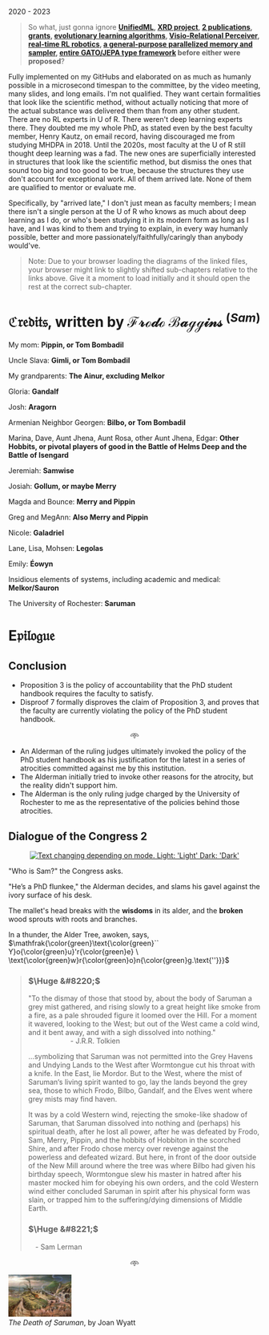 2020 - 2023

> So what, just gonna ignore **[UnifiedML](6-Opposing-Views.md#unifiedml), [XRD project](6-Opposing-Views.md#niaz-abdolrahim), [2 publications](6-Opposing-Views.md#chenliang-xu), [grants](6-Opposing-Views.md#literally-did-the-grants), [evolutionary learning algorithms](6-Opposing-Views.md#chenliang---early-days), [Visio-Relational Perceiver](6-Opposing-Views.md#chenliang---early-days), [real-time RL robotics](6-Opposing-Views.md#real-time-rl-robotics), [a general-purpose parallelized memory and sampler](6-Opposing-Views.md#sampling-without-replacement-in-rl-description), [entire GATO/JEPA type framework](6-Opposing-Views.md#unifiedml) before either were proposed**?

Fully implemented on my GitHubs and elaborated on as much as humanly possible in a microsecond timespan to the committee, by the video meeting, many slides, and long emails. I'm not qualified. They want certain formalities that look like the scientific method, without actually noticing that more of the actual substance was delivered them than from any other student. There are no RL experts in U of R. There weren't deep learning experts there. They doubted me my whole PhD, as stated even by the best faculty member, Henry Kautz, on email record, having discouraged me from studying MHDPA in 2018. Until the 2020s, most faculty at the U of R still thought deep learning was a fad. The new ones are superficially interested in structures that look like the scientific method, but dismiss the ones that sound too big and too good to be true, because the structures they use don't account for exceptional work. All of them arrived late. None of them are qualified to mentor or evaluate me.

Specifically, by "arrived late," I don't just mean as faculty members; I mean there isn't a single person at the U of R who knows as much about deep learning as I do, or who's been studying it in its modern form as long as I have, and I was kind to them and trying to explain, in every way humanly possible, better and more passionately/faithfully/caringly than anybody would've.

> Note: Due to your browser loading the diagrams of the linked files, your browser might link to slightly shifted sub-chapters relative to the links<!--each link--> above. Give it a moment to load initially and it should open the rest at the correct sub-chapter.

# $\mathfrak{Credits,}$ $\text{written by}$ $\mathcal{Frodo  \ Baggins}$ <sup> $(Sam)$ </sup>

My mom: **Pippin, or Tom Bombadil**

Uncle Slava: **Gimli, or Tom Bombadil**

My grandparents: **The Ainur, excluding Melkor**

Gloria: **Gandalf**

Josh: **Aragorn**

Armenian Neighbor Georgen: **Bilbo, or Tom Bombadil**

Marina, Dave, Aunt Jhena, Aunt Rosa, other Aunt Jhena, Edgar: **Other Hobbits, or pivotal players of good in the Battle of Helms Deep and the Battle of Isengard**

Jeremiah: **Samwise**

Josiah: **Gollum, or maybe Merry**

Magda and Bounce: **Merry and Pippin**

Greg and MegAnn: **Also Merry and Pippin**

Nicole: **Galadriel**

Lane, Lisa, Mohsen: **Legolas**

Emily: **Éowyn**

Insidious elements of systems, including academic and medical: **Melkor/Sauron**

The University of Rochester: **Saruman**

# $\mathfrak{\mathrm{E}pilogue}$

## Conclusion

- Proposition 3 is the policy of accountability that the PhD student handbook requires the faculty to satisfy.
- Disproof 7 formally disproves the claim of Proposition 3, and proves that the faculty are currently violating the policy of the PhD student handbook.

<p align='center'>𖥸</p>

- An Alderman of the ruling judges ultimately invoked the policy of the PhD student handbook as his justification for the latest in a series of atrocities committed against me by this institution.
- The Alderman initially tried to invoke other reasons for the atrocity, but the reality didn't support him.
- The Alderman is the only ruling judge charged by the University of Rochester to me as the representative of the policies behind those atrocities.

## $\mathbf{Dialogue \ of \ the \ Congress \ \text{2}}$

<p align="center">
<a href="https://github.com/slerman12/BrokenWisdoms/assets/9126603/91d5132a-117c-41a2-9d87-264375521cba">
<picture>
  <source width="18%" media="(prefers-color-scheme: dark)" srcset="https://github.com/slerman12/BrokenWisdoms/assets/9126603/91d5132a-117c-41a2-9d87-264375521cba">
  <img width="18%" alt="Text changing depending on mode. Light: 'Light' Dark: 'Dark'" src="https://github.com/slerman12/BrokenWisdoms/assets/9126603/91d5132a-117c-41a2-9d87-264375521cba">
</picture>
</a>
</p>

"Who is Sam?" the Congress asks.

"He’s a PhD flunkee," the Alderman decides, and slams his gavel against the ivory surface of his desk.

The mallet's head breaks with the **wisdoms** in its alder, and the <!--cracked-->**broken** wood sprouts with roots<!--,--> and branches<!--, and moss-->.

In a thunder, the Alder Tree, awoken<!-- from the mallet-->, says, $\mathfrak{\color{green}\text{\color{green}`` Y}o{\color{green}u}'r{\color{green}e} \ \text{\color{green}w}r{\color{green}o}n{\color{green}g.\text{''}}}$

> ### $\Huge &#8220;$
> "To the dismay of those that stood by, about the body of Saruman a grey mist gathered, and rising slowly to a great height like smoke from a fire, as a pale shrouded figure it loomed over the Hill. For a moment it wavered, looking to the West; but out of the West came a cold wind, and it bent away, and with a sigh dissolved into nothing."</br>
> &ensp;&ensp;&ensp;&ensp;&ensp;&ensp;&ensp;&ensp;&ensp;&ensp;&ensp;&ensp;- J.R.R. Tolkien
>
> …symbolizing that Saruman was not permitted into the Grey Havens and Undying Lands to the West after Wormtongue cut his throat with a knife. In the East, lie Mordor. But to the West, where the mist of Saruman‘s living spirit wanted to go, lay the lands beyond the grey sea, those to which Frodo, Bilbo, Gandalf, and the Elves went where grey mists may find haven.
>
> It was by a cold Western wind, rejecting the smoke-like shadow of Saruman, that Saruman dissolved into nothing and (perhaps) his spiritual death, after he lost all power, after he was defeated by Frodo, Sam, Merry, Pippin, and the hobbits of Hobbiton in the scorched Shire, and after Frodo chose mercy over revenge against the powerless and defeated wizard. But here, in front of the door outside of the New Mill around where the tree was where Bilbo had given his birthday speech, Wormtongue slew his master in hatred after his master mocked him for obeying his own orders, and the cold Western wind either concluded Saruman in spirit after his physical form was slain, or trapped him to the suffering/dying dimensions of Middle Earth.
> ### $\Huge &#8221;$
> &ensp;&ensp;- Sam Lerman

<p align='center'>𖥸</p>

<p align="left">
<a href="https://raw.githubusercontent.com/alder-tree/Assets/refs/heads/main/BrokenWisdoms/The-Death-of-Saruman-by-Joan-Wyatt.jpeg">
<picture>
  <source width="25%" media="(prefers-color-scheme: dark)" srcset="https://raw.githubusercontent.com/alder-tree/Assets/refs/heads/main/BrokenWisdoms/The-Death-of-Saruman-by-Joan-Wyatt.jpeg">
  <img width="25%" alt="Text changing depending on mode. Light: 'Light' Dark: 'Dark'" src="https://raw.githubusercontent.com/alder-tree/Assets/refs/heads/main/BrokenWisdoms/The-Death-of-Saruman-by-Joan-Wyatt.jpeg">
</picture></a>
<br><i>The Death of Saruman</i>, by Joan Wyatt
</a>
</p>
